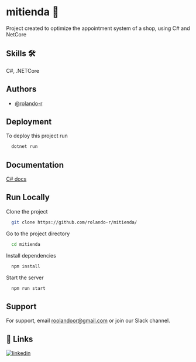 # mitienda 🏪

Project created to optimize the appointment system of a shop, using C# and NetCore

## Skills 🛠
  C#, .NETCore

  ## Authors

- [@rolando-r](https://www.github.com/rolando-r)

## Deployment

To deploy this project run

```bash
  dotnet run
```

## Documentation

[C# docs](https://learn.microsoft.com/en-us/dotnet/csharp/)

## Run Locally

Clone the project

```bash
  git clone https://github.com/rolando-r/mitienda/
```

Go to the project directory

```bash
  cd mitienda
```

Install dependencies

```bash
  npm install
```

Start the server

```bash
  npm run start
```

## Support

For support, email roolandoor@gmail.com or join our Slack channel.

## 🔗 Links
[![linkedin](https://img.shields.io/badge/linkedin-0A66C2?style=for-the-badge&logo=linkedin&logoColor=white)](https://www.linkedin.com/in/rolando-rodriguez-garcia)
